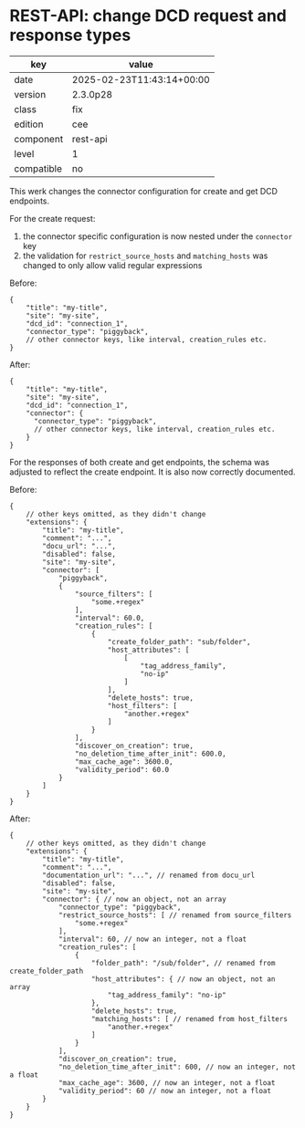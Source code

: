 [//]: # (werk v2)
# REST-API: change DCD request and response types

key        | value
---------- | ---
date       | 2025-02-23T11:43:14+00:00
version    | 2.3.0p28
class      | fix
edition    | cee
component  | rest-api
level      | 1
compatible | no

This werk changes the connector configuration for create and get DCD endpoints.

For the create request:

1. the connector specific configuration is now nested under the `connector` key
2. the validation for `restrict_source_hosts` and `matching_hosts` was changed
to only allow valid regular expressions

Before:
```json5
{
    "title": "my-title",
    "site": "my-site",
    "dcd_id": "connection_1",
    "connector_type": "piggyback",
    // other connector keys, like interval, creation_rules etc.
}
```

After:
```json5
{
    "title": "my-title",
    "site": "my-site",
    "dcd_id": "connection_1",
    "connector": {
      "connector_type": "piggyback",
      // other connector keys, like interval, creation_rules etc.
    }
}
```

For the responses of both create and get endpoints, the schema was adjusted to
reflect the create endpoint. It is also now correctly documented.

Before:
```json5
{
    // other keys omitted, as they didn't change
    "extensions": {
        "title": "my-title",
        "comment": "...",
        "docu_url": "...",
        "disabled": false,
        "site": "my-site",
        "connector": [
            "piggyback",
            {
                "source_filters": [
                    "some.+regex"
                ],
                "interval": 60.0,
                "creation_rules": [
                    {
                        "create_folder_path": "sub/folder",
                        "host_attributes": [
                            [
                                "tag_address_family",
                                "no-ip"
                            ]
                        ],
                        "delete_hosts": true,
                        "host_filters": [
                            "another.+regex"
                        ]
                    }
                ],
                "discover_on_creation": true,
                "no_deletion_time_after_init": 600.0,
                "max_cache_age": 3600.0,
                "validity_period": 60.0
            }
        ]
    }
}
```

After:
```json5
{
    // other keys omitted, as they didn't change
    "extensions": {
        "title": "my-title",
        "comment": "...",
        "documentation_url": "...", // renamed from docu_url
        "disabled": false,
        "site": "my-site",
        "connector": { // now an object, not an array
            "connector_type": "piggyback",
            "restrict_source_hosts": [ // renamed from source_filters
                "some.+regex"
            ],
            "interval": 60, // now an integer, not a float
            "creation_rules": [
                {
                    "folder_path": "/sub/folder", // renamed from create_folder_path
                    "host_attributes": { // now an object, not an array
                        "tag_address_family": "no-ip"
                    },
                    "delete_hosts": true,
                    "matching_hosts": [ // renamed from host_filters
                        "another.+regex"
                    ]
                }
            ],
            "discover_on_creation": true,
            "no_deletion_time_after_init": 600, // now an integer, not a float
            "max_cache_age": 3600, // now an integer, not a float
            "validity_period": 60 // now an integer, not a float
        }
    }
}
```
